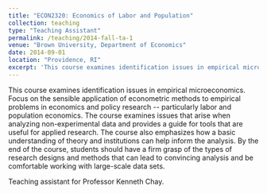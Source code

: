 ```yaml
---
title: "ECON2320: Economics of Labor and Population"
collection: teaching
type: "Teaching Assistant"
permalink: /teaching/2014-fall-ta-1
venue: "Brown University, Department of Economics"
date: 2014-09-01
location: "Providence, RI"
excerpt: 'This course examines identification issues in empirical microeconomics.'
---
```


This course examines identification issues in empirical microeconomics. Focus on the sensible application of econometric methods to empirical problems in economics and policy research -- particularly labor and population economics. The course examines issues that arise when analyzing non-experimental data and provides a guide for tools that are useful for applied research. The course also emphasizes how a basic understanding of theory and institutions can help inform the analysis. By the end of the course, students should have a firm grasp of the types of research designs and methods that can lead to convincing analysis and be comfortable working with large-scale data sets.

Teaching assistant for Professor Kenneth Chay.


